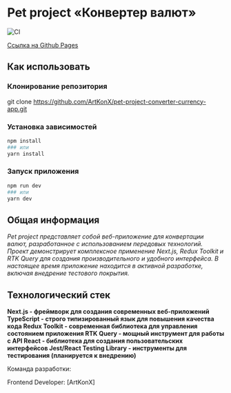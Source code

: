 # Pet project «Конвертер валют»

![CI](https://github.com/ArtKonX/pet-project-converter-currency-app/actions/workflows/web.yml/badge.svg)

[Ссылка на Github Pages](https://artkonx.github.io/pet-project-converter-currency-app/)

## Как использовать
### Клонирование репозитория
git clone https://github.com/ArtKonX/pet-project-converter-currency-app.git
### Установка зависимостей
```bash
npm install
### или
yarn install
```
### Запуск приложения
```bash
npm run dev
### или
yarn dev
```

## Общая информация
*Pet project представляет собой веб-приложение для конвертации валют, разработанное с использованием передовых технологий. Проект демонстрирует комплексное применение Next.js, Redux Toolkit и RTK Query для создания производительного и удобного интерфейса. В настоящее время приложение находится в активной разработке, включая внедрение тестового покрытия.*

## Технологический стек
**Next.js - фреймворк для создания современных веб-приложений
TypeScript - строго типизированный язык для повышения качества кода
Redux Toolkit - современная библиотека для управления состоянием приложения
RTK Query - мощный инструмент для работы с API
React - библиотека для создания пользовательских интерфейсов
Jest/React Testing Library - инструменты для тестирования (планируется к внедрению)**

Команда разработки:

Frontend Developer: [ArtKonX]